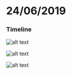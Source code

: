 # 24/06/2019
### Timeline 

![alt text](../2406/2406-3.png)

![alt text](../2406/2406-1.png)

![alt text](../2406/2406-2.png)

